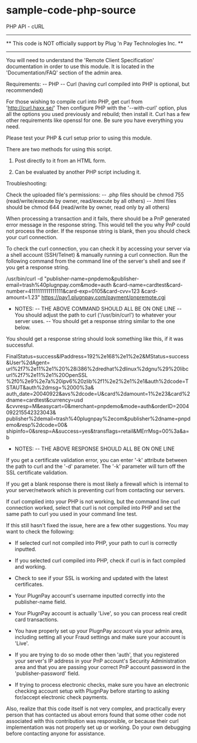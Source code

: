 # sample-code-php-source
PHP API - cURL

**************************************************************************
** This code is NOT officially support by Plug 'n Pay Technologies Inc. **
**************************************************************************

You will need to understand the 'Remote Client Specification' documentation
in order to use this module.  It is located in the 'Documentation/FAQ' section
of the admin area.

Requirements:
  -- PHP
  -- Curl (having curl compiled into PHP is optional, but recommended)

  For those wishing to compile curl into PHP, get curl from 'http://curl.haxx.se/'
  Then configure PHP with the '--with-curl' option, plus all the options
  you used previously and rebuild; then install it.  Curl has a few
  other requirements like openssl for one.  Be sure you have everything you need.


Please test your PHP & curl setup prior to using this module.


There are two methods for using this script.

  1. Post directly to it from an HTML form.

  2. Can be evaluated by another PHP script including it.


Troubleshooting:

Check the uploaded file's permissions:
-- .php files should be chmod 755
   (read/write/execute by owner, read/execute by all others)
-- .html files should be chmod 644
   (read/write by owner, read only by all others)

When processing a transaction and it fails, there should be a PnP generated error
message in the response string.  This would tell the you why PnP could not process
the order.  If the response string is blank, then you should check your curl connection.


To check the curl connection, you can check it by accessing your server via a shell account
(SSH/Telnet) & manually running a curl connection.
Run the following command from the command line of the server's shell and see if you
get a response string.


   /usr/bin/curl -d "publisher-name=pnpdemo&amp;publisher-email=trash%40plugnpay.com&amp;mode=auth
   &amp;card-name=cardtest&amp;card-number=4111111111111111&amp;card-exp=0105&amp;card-cvv=123
   &amp;card-amount=1.23" https://pay1.plugnpay.com/payment/pnpremote.cgi


 * NOTES:
 -- THE ABOVE COMMAND SHOULD ALL BE ON ONE LINE
 -- You should adjust the path to curl ('/usr/bin/curl') to whatever your server uses.
 -- You should get a response string similar to the one below.

 You should get a response string should look something like this, if it was successful.


   FinalStatus=success&amp;IPaddress=192%2e168%2e1%2e2&amp;MStatus=success&amp;User%2dAgent=
   url%2f7%2e11%2e1%20%28i386%2dredhat%2dlinux%2dgnu%29%20libcurl%2f7%2e11%2e1%20OpenSSL
   %2f0%2e9%2e7a%20ipv6%20zlib%2f1%2e2%2e1%2e1&amp;auth%2dcode=TSTAUT&amp;auth%2dmsg=%2000%3a&amp;
   auth_date=20040922&amp;avs%2dcode=U&amp;card%2damount=1%2e23&amp;card%2dname=cardtest&amp;currency=usd
   &amp;cvvresp=M&amp;easycart=0&amp;merchant=pnpdemo&amp;mode=auth&amp;orderID=2004092215542323043&amp;
   publisher%2demail=trash%40plugnpay%2ecom&amp;publisher%2dname=pnpdemo&amp;resp%2dcode=00&amp;
   shipinfo=0&amp;sresp=A&amp;success=yes&amp;transflags=retail&amp;MErrMsg=00%3a&amp;a=b

 * NOTES:
 -- THE ABOVE RESPONSE SHOULD ALL BE ON ONE LINE

If you get a certificate validation error, you can enter '-k' attribute between the path
to curl and the '-d' parameter.  The '-k' parameter will turn off the SSL certificate
validation.

If you get a blank response there is most likely a firewall which is internal to
your server/network which is preventing curl from contacting our servers.

If curl complied into your PHP is not working, but the command line curl connection
worked, select that curl is not compiled into PHP and set the same path to curl you used
in your command line test.

If this still hasn't fixed the issue, here are a few other suggestions.  You may want
to check the following:

  * If selected curl not compiled into PHP, your path to curl is correctly inputted.

  * If you selected curl compiled into PHP, check if curl is in fact compiled and working.

  * Check to see if your SSL is working and updated with the latest certificates.

  * Your PlugnPay account's username inputted correctly into the publisher-name field.

  * Your PlugnPay account is actually 'Live', so you can process real credit card transactions.

  * You have properly set up your PlugnPay account via your admin area, including setting
    all your Fraud settings and make sure your account is 'Live'.

  * If you are trying to do so mode other then 'auth', that you registered your server's IP
    address in your PnP account's Security Administration area and that you are passing your
    correct PnP account password in the 'publisher-password' field.

  * If trying to process electronic checks, make sure you have an electronic checking
    account setup with PlugnPay before starting to asking for/accept electronic check
    payments.

Also, realize that this code itself is not very complex, and practically every person
that has contacted us about errors found that some other code not associated with this
contribution was responsible, or because their curl implementation was not properly set
up or working.  Do your own debugging before contacting anyone for assistance.

